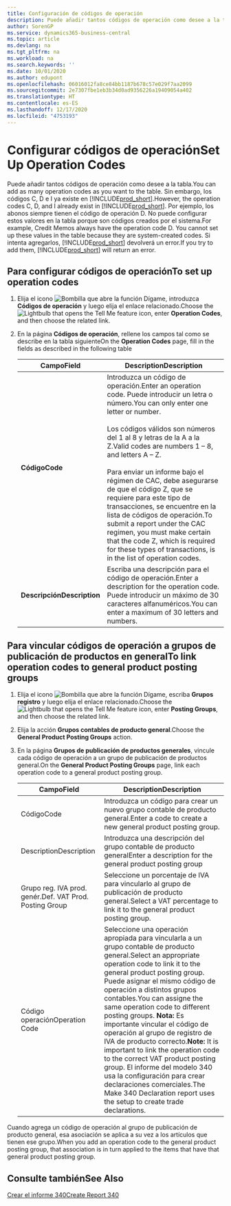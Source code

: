 ```yaml
---
title: Configuración de códigos de operación
description: Puede añadir tantos códigos de operación como desee a la tabla. Sin embargo, los códigos C, D e I ya existe en Business Central.
author: SorenGP
ms.service: dynamics365-business-central
ms.topic: article
ms.devlang: na
ms.tgt_pltfrm: na
ms.workload: na
ms.search.keywords: ''
ms.date: 10/01/2020
ms.author: edupont
ms.openlocfilehash: 06016012fa8ce84bb1187b678c57e029f7aa2099
ms.sourcegitcommit: 2e7307fbe1eb3b34d0ad9356226a19409054a402
ms.translationtype: HT
ms.contentlocale: es-ES
ms.lasthandoff: 12/17/2020
ms.locfileid: "4753193"
---
```

# <a name="set-up-operation-codes"></a><span data-ttu-id="84c16-104">Configurar códigos de operación</span><span class="sxs-lookup"><span data-stu-id="84c16-104">Set Up Operation Codes</span></span>
<span data-ttu-id="84c16-105">Puede añadir tantos códigos de operación como desee a la tabla.</span><span class="sxs-lookup"><span data-stu-id="84c16-105">You can add as many operation codes as you want to the table.</span></span> <span data-ttu-id="84c16-106">Sin embargo, los códigos C, D e I ya existe en [!INCLUDE[prod_short](../../includes/prod_short.md)].</span><span class="sxs-lookup"><span data-stu-id="84c16-106">However, the operation codes C, D, and I already exist in [!INCLUDE[prod_short](../../includes/prod_short.md)].</span></span> <span data-ttu-id="84c16-107">Por ejemplo, los abonos siempre tienen el código de operación D. No puede configurar estos valores en la tabla porque son códigos creados por el sistema.</span><span class="sxs-lookup"><span data-stu-id="84c16-107">For example, Credit Memos always have the operation code D. You cannot set up these values in the table because they are system-created codes.</span></span> <span data-ttu-id="84c16-108">Si intenta agregarlos, [!INCLUDE[prod_short](../../includes/prod_short.md)] devolverá un error.</span><span class="sxs-lookup"><span data-stu-id="84c16-108">If you try to add them, [!INCLUDE[prod_short](../../includes/prod_short.md)] will return an error.</span></span>  

## <a name="to-set-up-operation-codes"></a><span data-ttu-id="84c16-109">Para configurar códigos de operación</span><span class="sxs-lookup"><span data-stu-id="84c16-109">To set up operation codes</span></span>  

1.  <span data-ttu-id="84c16-110">Elija el icono ![Bombilla que abre la función Dígame](../../media/ui-search/search_small.png "Dígame qué desea hacer"), introduzca **Códigos de operación** y luego elija el enlace relacionado.</span><span class="sxs-lookup"><span data-stu-id="84c16-110">Choose the ![Lightbulb that opens the Tell Me feature](../../media/ui-search/search_small.png "Tell me what you want to do") icon, enter **Operation Codes**, and then choose the related link.</span></span>  
2.  <span data-ttu-id="84c16-111">En la página **Códigos de operación**, rellene los campos tal como se describe en la tabla siguiente</span><span class="sxs-lookup"><span data-stu-id="84c16-111">On the **Operation Codes** page, fill in the fields as described in the following table</span></span>  

    |<span data-ttu-id="84c16-112">Campo</span><span class="sxs-lookup"><span data-stu-id="84c16-112">Field</span></span>|<span data-ttu-id="84c16-113">Description</span><span class="sxs-lookup"><span data-stu-id="84c16-113">Description</span></span>|  
    |---------------------------------|---------------------------------------|  
    |<span data-ttu-id="84c16-114">**Código**</span><span class="sxs-lookup"><span data-stu-id="84c16-114">**Code**</span></span>|<span data-ttu-id="84c16-115">Introduzca un código de operación.</span><span class="sxs-lookup"><span data-stu-id="84c16-115">Enter an operation code.</span></span> <span data-ttu-id="84c16-116">Puede introducir un letra o número.</span><span class="sxs-lookup"><span data-stu-id="84c16-116">You can only enter one letter or number.</span></span><br /><br /> <span data-ttu-id="84c16-117">Los códigos válidos son números del 1 al 8 y letras de la A a la Z.</span><span class="sxs-lookup"><span data-stu-id="84c16-117">Valid codes are numbers 1 – 8, and letters A – Z.</span></span><br /><br /> <span data-ttu-id="84c16-118">Para enviar un informe bajo el régimen de CAC, debe asegurarse de que el código Z, que se requiere para este tipo de transacciones, se encuentre en la lista de códigos de operación.</span><span class="sxs-lookup"><span data-stu-id="84c16-118">To submit a report under the CAC regimen, you must make certain that the code Z, which is required for these types of transactions, is in the list of operation codes.</span></span>|  
    |<span data-ttu-id="84c16-119">**Descripción**</span><span class="sxs-lookup"><span data-stu-id="84c16-119">**Description**</span></span>|<span data-ttu-id="84c16-120">Escriba una descripción para el código de operación.</span><span class="sxs-lookup"><span data-stu-id="84c16-120">Enter a description for the operation code.</span></span> <span data-ttu-id="84c16-121">Puede introducir un máximo de 30 caracteres alfanuméricos.</span><span class="sxs-lookup"><span data-stu-id="84c16-121">You can enter a maximum of 30 letters and numbers.</span></span>|  

## <a name="to-link-operation-codes-to-general-product-posting-groups"></a><span data-ttu-id="84c16-122">Para vincular códigos de operación a grupos de publicación de productos en general</span><span class="sxs-lookup"><span data-stu-id="84c16-122">To link operation codes to general product posting groups</span></span>  

1.  <span data-ttu-id="84c16-123">Elija el icono ![Bombilla que abre la función Dígame](../../media/ui-search/search_small.png "Dígame qué desea hacer"), escriba **Grupos registro** y luego elija el enlace relacionado.</span><span class="sxs-lookup"><span data-stu-id="84c16-123">Choose the ![Lightbulb that opens the Tell Me feature](../../media/ui-search/search_small.png "Tell me what you want to do") icon, enter **Posting Groups**, and then choose the related link.</span></span>  
2.  <span data-ttu-id="84c16-124">Elija la acción **Grupos contables de producto general**.</span><span class="sxs-lookup"><span data-stu-id="84c16-124">Choose the **General Product Posting Groups** action.</span></span>  
3.  <span data-ttu-id="84c16-125">En la página **Grupos de publicación de productos generales**, vincule cada código de operación a un grupo de publicación de productos general.</span><span class="sxs-lookup"><span data-stu-id="84c16-125">On the **General Product Posting Groups** page, link each operation code to a general product posting group.</span></span>  

    |<span data-ttu-id="84c16-126">Campo</span><span class="sxs-lookup"><span data-stu-id="84c16-126">Field</span></span>|<span data-ttu-id="84c16-127">Description</span><span class="sxs-lookup"><span data-stu-id="84c16-127">Description</span></span>|  
    |---------------------------------|---------------------------------------|  
    |<span data-ttu-id="84c16-128">Código</span><span class="sxs-lookup"><span data-stu-id="84c16-128">Code</span></span>|<span data-ttu-id="84c16-129">Introduzca un código para crear un nuevo grupo contable de producto general.</span><span class="sxs-lookup"><span data-stu-id="84c16-129">Enter a code to create a new general product posting group.</span></span>|  
    |<span data-ttu-id="84c16-130">Description</span><span class="sxs-lookup"><span data-stu-id="84c16-130">Description</span></span>|<span data-ttu-id="84c16-131">Introduzca una descripción del grupo contable de producto general</span><span class="sxs-lookup"><span data-stu-id="84c16-131">Enter a description for the general product posting group</span></span>|  
    |<span data-ttu-id="84c16-132">Grupo reg. IVA prod. genér.</span><span class="sxs-lookup"><span data-stu-id="84c16-132">Def. VAT Prod. Posting Group</span></span>|<span data-ttu-id="84c16-133">Seleccione un porcentaje de IVA para vincularlo al grupo de publicación de producto general.</span><span class="sxs-lookup"><span data-stu-id="84c16-133">Select a VAT percentage to link it to the general product posting group.</span></span>|  
    |<span data-ttu-id="84c16-134">Código operación</span><span class="sxs-lookup"><span data-stu-id="84c16-134">Operation Code</span></span>|<span data-ttu-id="84c16-135">Seleccione una operación apropiada para vincularla a un grupo contable de producto general.</span><span class="sxs-lookup"><span data-stu-id="84c16-135">Select an appropriate operation code to link it to the general product posting group.</span></span> <span data-ttu-id="84c16-136">Puede asignar el mismo código de operación a distintos grupos contables.</span><span class="sxs-lookup"><span data-stu-id="84c16-136">You can assigne the same operation code to different posting groups.</span></span> <span data-ttu-id="84c16-137">**Nota:** Es importante vincular el código de operación al grupo de registro de IVA de producto correcto.</span><span class="sxs-lookup"><span data-stu-id="84c16-137">**Note:**  It is important to link the operation code to the correct VAT product posting group.</span></span> <span data-ttu-id="84c16-138">El informe del modelo 340 usa la configuración para crear declaraciones comerciales.</span><span class="sxs-lookup"><span data-stu-id="84c16-138">The Make 340 Declaration report uses the setup to create trade declarations.</span></span>|  

<span data-ttu-id="84c16-139">Cuando agrega un código de operación al grupo de publicación de producto general, esa asociación se aplica a su vez a los artículos que tienen ese grupo.</span><span class="sxs-lookup"><span data-stu-id="84c16-139">When you add an operation code to the general product posting group, that association is in turn applied to the items that have that general product posting group.</span></span>  

## <a name="see-also"></a><span data-ttu-id="84c16-140">Consulte también</span><span class="sxs-lookup"><span data-stu-id="84c16-140">See Also</span></span>  
 [<span data-ttu-id="84c16-141">Crear el informe 340</span><span class="sxs-lookup"><span data-stu-id="84c16-141">Create Report 340</span></span>](how-to-create-report-340.md)
